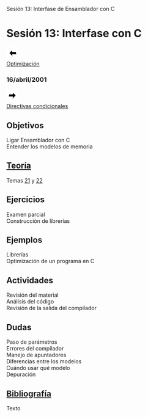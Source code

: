  Sesión 13: Interfase de Ensamblador con C

Sesión 13: Interfase con C
==========================

[![Sesión Anterior](../../images/anterior.gif)  
Optimización](sv12.htm)

### 16/abril/2001

[![Sesión Siguiente](../../images/sigue.gif)  
Directivas condicionales](../Sesiones/sv14.htm)

Objetivos
---------

Ligar Ensamblador con C  
Entender los modelos de memoria

[Teoría](../Temas/clase21.htm#teoria)
-------------------------------------

Temas [21](../Temas/clase21.htm) y [22](../Temas/clase22.htm)

Ejercicios
----------

Examen parcial  
Construcción de librerías

Ejemplos
--------

Librerías  
Optimización de un programa en C

Actividades
-----------

Revisión del material  
Análisis del código  
Revisión de la salida del compilador

Dudas
-----

Paso de parámetros  
Errores del compilador  
Manejo de apuntadores  
Diferencias entre los modelos  
Cuándo usar qué modelo  
Depuración

[Bibliografía](../Temas/clase21.htm#biblio)
-------------------------------------------

Texto